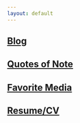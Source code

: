 ```yaml
---
layout: default
---
```


## [Blog](/blog/indexblog.md)

## [Quotes of Note](./quotes.md)

## [Favorite Media](./other.md)

## [Resume/CV](./resume.md)

